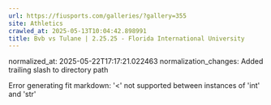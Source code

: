 ```yaml
---
url: https://fiusports.com/galleries/?gallery=355
site: Athletics
crawled_at: 2025-05-13T10:04:42.898991
title: Bvb vs Tulane | 2.25.25 - Florida International University
---
```

normalized_at: 2025-05-22T17:17:21.022463
normalization_changes: Added trailing slash to directory path

Error generating fit markdown: '<' not supported between instances of 'int' and 'str'